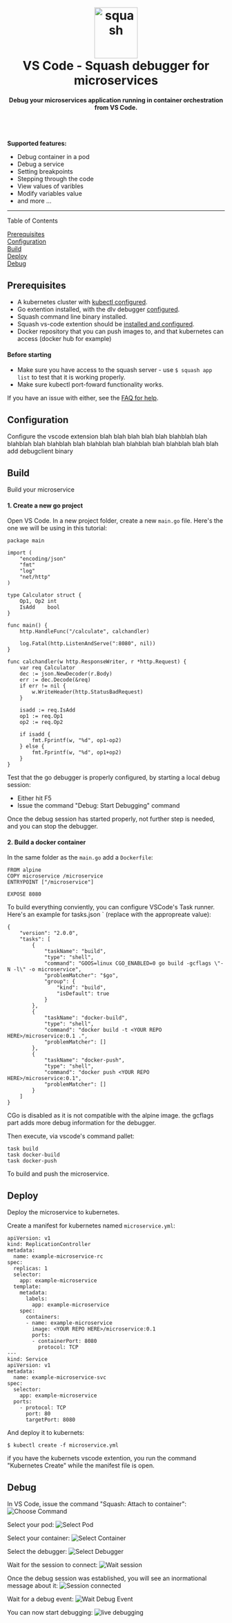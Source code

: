

<h1 align="center">
    <img src="http://i.imgur.com/pRMwGOj.png" alt="squash" width="100" height="118">
  <br>
  VS Code - Squash debugger for microservices
</h1>


<h4 align="center">Debug your microservices application running in container orchestration from VS Code.</h4>
<BR><BR>

**Supported features:**
* Debug container in a pod
* Debug a service
* Setting breakpoints
* Stepping through the code
* View values of varibles
* Modify variables value
* and more ...

***

Table of Contents

[Prerequisites](#prerequisites)<BR>
[Configuration](#configuration)<BR>
[Build](#build)<BR>
[Deploy](#deploy)<BR>
[Debug](#debug)<BR>

## Prerequisites
- A kubernetes cluster with [kubectl configured](https://kubernetes.io/docs/tasks/tools/install-kubectl/#configure-kubectl).
- Go extention installed, with the dlv debugger [configured](https://github.com/Microsoft/vscode-go/wiki/Debugging-Go-code-using-VS-Code#set-up-configurations-in-launchjson).
- Squash command line binary installed.
- Squash vs-code extention should be [installed and configured](#configure-the-vscode-extension).
- Docker repository that you can push images to, and that kubernetes can access (docker hub for example)
#### Before starting
- Make sure you have access to the squash server - use `$ squash app list` to test that it is working properly.
- Make sure kubectl port-foward functionality works.

If you have an issue with either, see the [FAQ for help](https://github.com/solo-io/squash-initial/blob/master/docs/faq.md).

## Configuration
Configure the vscode extension
blah blah blah blah blah blahblah blah blahblah blah blahblah blah blahblah blah blahblah blah blahblah blah blah
add debugclient binary

## Build
Build your microservice
#### 1. Create a new go project
Open VS Code. In a new project folder, create a new `main.go` file. 
Here's the one we will be using in this tutorial:
```
package main

import (
	"encoding/json"
	"fmt"
	"log"
	"net/http"
)

type Calculator struct {
	Op1, Op2 int
	IsAdd    bool
}

func main() {
	http.HandleFunc("/calculate", calchandler)

	log.Fatal(http.ListenAndServe(":8080", nil))
}

func calchandler(w http.ResponseWriter, r *http.Request) {
	var req Calculator
	dec := json.NewDecoder(r.Body)
	err := dec.Decode(&req)
	if err != nil {
		w.WriteHeader(http.StatusBadRequest)
	}

	isadd := req.IsAdd
	op1 := req.Op1
	op2 := req.Op2

	if isadd {
		fmt.Fprintf(w, "%d", op1-op2)
	} else {
		fmt.Fprintf(w, "%d", op1+op2)
	}
}
```

Test that the go debugger is properly configured, by starting a local debug session:
- Either hit F5
- Issue the command "Debug: Start Debugging" command

Once the debug session has started properly, not further step is needed, and you can stop the debugger.

#### 2. Build a docker container
In the same folder as the `main.go` add a `Dockerfile`:
```
FROM alpine
COPY microservice /microservice
ENTRYPOINT ["/microservice"]

EXPOSE 8080
```

To build everything conviently, you can configure VSCode's Task runner. 
Here's an example for tasks.json ` (replace  <YOUR REPO HERE> with the appropreate value):
```
{
    "version": "2.0.0",
    "tasks": [
        {
            "taskName": "build",
            "type": "shell",
            "command": "GOOS=linux CGO_ENABLED=0 go build -gcflags \"-N -l\" -o microservice",
            "problemMatcher": "$go",
            "group": {
                "kind": "build",
                "isDefault": true
            }
        },
        {
            "taskName": "docker-build",
            "type": "shell",
            "command": "docker build -t <YOUR REPO HERE>/microservice:0.1 .",
            "problemMatcher": []
        },
        {
            "taskName": "docker-push",
            "type": "shell",
            "command": "docker push <YOUR REPO HERE>/microservice:0.1",
            "problemMatcher": []
        }
    ]
}
```
CGo is disabled as it is not compatible with the alpine image. 
the gcflags part adds more debug information for the debugger.

Then execute, via vscode's command pallet:
```
task build
task docker-build
task docker-push

```
To build and push the microservice.

## Deploy
Deploy the microservice to kubernetes.

Create a manifest for kubernetes named `microservice.yml`: 
```
apiVersion: v1
kind: ReplicationController
metadata:
  name: example-microservice-rc
spec:
  replicas: 1
  selector:
    app: example-microservice
  template:
    metadata:
      labels:
        app: example-microservice
    spec:
      containers:
      - name: example-microservice
        image: <YOUR REPO HERE>/microservice:0.1
        ports:
        - containerPort: 8080
          protocol: TCP
---
kind: Service
apiVersion: v1
metadata:
  name: example-microservice-svc
spec:
  selector:
    app: example-microservice
  ports:
    - protocol: TCP
      port: 80
      targetPort: 8080
```

And deploy it to kubernets:
```
$ kubectl create -f microservice.yml
```

if you have the kubernets vscode extention, you run the command "Kubernetes Create" while the manifest file is open.

## Debug
In VS Code, issue the command "Squash: Attach to container":
![Choose Command](images/choose-command.png "Choose Command")

Select your pod:
![Select Pod](images/choose-pod.png "Select pod")

Select your container:
![Select Container](images/choose-container.png "Select Container")
 
Select the debugger:
![Select Debugger](images/choose-debugger.png "Select Debugger")
 
Wait for the session to connect:
![Wait session](images/debug-wait.png "Wait session")
 
Once the debug session was established, you will see an inormational message about it:
![Session connected](images/debug-indication.png "Session connected")
 
Wait for a debug event:
![Wait Debug Event](images/debug-wait-event.png "Wait Debug Event")
 
You can now start debugging:
![live debugging](images/live-debug.png "live debugging")

